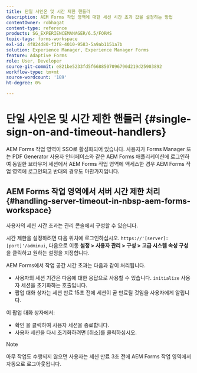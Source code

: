 ```yaml
---
title: 단일 사인온 및 시간 제한 핸들러
description: AEM Forms 작업 영역에 대한 세션 시간 초과 값을 설정하는 방법
contentOwner: robhagat
content-type: reference
products: SG_EXPERIENCEMANAGER/6.5/FORMS
topic-tags: forms-workspace
exl-id: 4f824d80-f3f8-4010-9583-5a9ab1151a7b
solution: Experience Manager, Experience Manager Forms
feature: Adaptive Forms
role: User, Developer
source-git-commit: e821be5233fd5f6688507096790d219d25903892
workflow-type: tm+mt
source-wordcount: '189'
ht-degree: 0%

---
```


# 단일 사인온 및 시간 제한 핸들러 {#single-sign-on-and-timeout-handlers}

AEM Forms 작업 영역이 SSO로 활성화되어 있습니다. 사용자가 Forms Manager 또는 PDF Generator 사용자 인터페이스와 같은 AEM Forms 애플리케이션에 로그인하여 동일한 브라우저 세션에서 AEM Forms 작업 영역에 액세스한 경우 AEM Forms 작업 영역에 로그인되고 반대의 경우도 마찬가지입니다.

## AEM Forms 작업 영역에서 서버 시간 제한 처리 {#handling-server-timeout-in-nbsp-aem-forms-workspace}

사용자의 세션 시간 초과는 관리 콘솔에서 구성할 수 있습니다.

시간 제한을 설정하려면 다음 위치에 로그인하십시오. `https://'[server]:[port]'/adminui`, 다음으로 이동 **설정 > 사용자 관리 > 구성 > 고급 시스템 속성 구성**&#x200B;을 클릭하고 원하는 설정을 지정합니다.

AEM Forms에서 작업 공간 시간 초과는 다음과 같이 처리됩니다.

* 사용자의 세션 기간은 다음에 대한 응답으로 사용할 수 있습니다. `initialize` 사용자 세션을 초기화하는 호출입니다.
* 팝업 대화 상자는 세션 만료 15초 전에 세션이 곧 만료될 것임을 사용자에게 알립니다.

이 팝업 대화 상자에서:

* 확인 을 클릭하여 사용자 세션을 종료합니다.
* 사용자 세션을 다시 초기화하려면 [취소]를 클릭하십시오.

>[!NOTE]
>
>아무 작업도 수행되지 않으면 사용자는 세션 만료 3초 전에 AEM Forms 작업 영역에서 자동으로 로그아웃됩니다.
